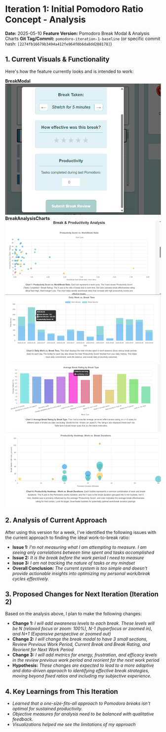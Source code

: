 # Iteration 1: Initial Pomodoro Ratio Concept - Analysis

**Date:** 2025-05-10
**Feature Version:** Pomodoro Break Modal & Analysis Charts
**Git Tag/Commit:** `pomodoro-iteration-1-baseline` (or specific commit hash: `[2274fb16679b3494a412fe964f0b6da8dd208178]`)

## 1. Current Visuals & Functionality

Here's how the feature currently looks and is intended to work:

**BreakModal**
![BreakModal](iteration_01_assets/BreakModal_iteration_1.png)
**BreakAnalysisCharts**
![Chart 1](iteration_01_assets/BreakAnalysisCharts_iteration1_chart_1.png)
![Chart 2](iteration_01_assets/BreakAnalysisCharts_iteration1_chart_2.png)
![Chart 3](iteration_01_assets/BreakAnalysisCharts_iteration1_chart_3.png)
![Chart 4](iteration_01_assets/BreakAnalysisCharts_iteration1_chart_4.png)

## 2. Analysis of Current Approach

After using this version for a week, I've identified the following issues with the current approach to finding the ideal work-to-break ratio:

* **Issue 1:** *I'm not measuring what I am attempting to measure.  I am seeing only correlations between time spent and tasks accomplished*
* **Issue 2:** *It is the break before the work period I need to measure*
* **Issue 3:** *I am not tracking the nature of tasks or my mindset*
* **Overall Conclusion:** *The current system is too simple and doesn't provide actionable insights into optimizing my personal work/break cycles effectively.*

## 3. Proposed Changes for Next Iteration (Iteration 2)

Based on the analysis above, I plan to make the following changes:

* **Change 1:** *I will add awareness levels to each break.  These levels will be N (relaxed focus or zoom: 100%), N-1 (hyperfocus or zoomed in), and N+1 (Expansive perspective or zoomed out)*
* **Change 2:** *I will change the break modal to have 3 small sections, Review Previous Work Period, Current Break and Break Rating, and Reorient for Next Work Period*
* **Change 3:** *I will add metrics for energy, frustration, and efficacy levels in the review previous work period and reorient for the next work period*
* **Hypothesis:** *These changes are expected to lead to a more adaptive and data-driven approach to identifying effective break strategies, moving beyond fixed ratios and including my subjective experience.*

## 4. Key Learnings from This Iteration

* *Learned that a one-size-fits-all approach to Pomodoro breaks isn't optimal for sustained productivity.*
* *Objective measures for analysis need to be balanced with qualitative feedback.*
* *Visualizations helped me see the limitations of my approach*